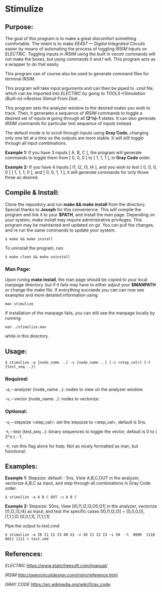 # Stimulize

## Purpose:
The goal of this program is to make a great discomfort something comfortable. The intent is to make *EE457 — Digital Integrated Circuits* easier by means of automating the process of toggling *IRSIM* inputs on *ELECTRIC*. Toggling inputs in *IRSIM* using the built in vecotr commands will not make the boxes, but using commands *h* and *l* will. This program acts as a wrapper to do that easily.

This program can of course also be used to generate command files for terminal *IRSIM*.

This program will take input arguments and can then be piped to *.cmd* file, which can be imported into
*ELECTRIC* by going to *TOOLS->Simulation (Built-in)->Restore Stimuli From Disk ..*

This program sets the analyzer window to the desired nodes you wish to track. Then, it generates a sequence of *IRSIM* commands to toggle a desired set of inputs **n** going through all **(2^n)-1** states. It can also generate *IRSIM* commands for particular test sequence of inputs instead.

The default mode is to scroll through inputs using **Gray Code**, changing only one bit at a time so the outputs are more stable. It will still toggle through all input combinations.

**Example 1:** If you have 3 inputs [ A, B, C ], the program will generate commands to toggle them from [ 0, 0, 0 ] to [ 1, 1, 1 ], in **Gray Code** order.

**Example 2:** If you have 4 inputs [ I1, I2, I3, I4 ], and you wish to test [ 0, 0, 0, 0 ] [ 1, 1, 1, 0 ], and [ 0, 0, 1, 1 ], it will generate commands for only those three as desired.

## Compile & Install:
Clone the repository and run **make && make install** from the directory. Special thanks to
**Joseph** for this convenience. This will compile the program and link it to your **$PATH**, and install the man page.
Depending on your system, *make install* may require administrative privileges.
This program may be maintained and updated on git. You can pull the changes, and re run the same commands to update your system.

    $ make && make install

To uninstall the program, run:

    $ make clean && make uninstall

### Man Page:
Upon runing **make install**, the man page should be copied to your local manpage directory. but if it fails may have to either 
adjsut your **$MANPATH** or change the make file.
If everything succeeds you can can now see examples and more detailed information using

    man stimulize

If installation of the manpage fails, you can still see the manpage locally by running: 

    man ./stimulize.man

while in this directory.

## Usage:

    $ stimulize -a {node_name ..} -v {node_name ..} [-s <step_val>] [-t {test_seq ..}]

### Required:

-a,--analyzer {node_name ..}: nodes to view on the analyzer window.

-v,--vector {node_name ..}: nodes to vectorize.

### Optional:

-s,--stepsize <step_val>: set the stepsize to <step_val>, default is 5ns.

-t,--test {test_seq ..}: binary sequences to toggle the vector, default is 0 to ( 2^n ) - 1.

-h, run this flag alone for help. Not as nicely formatted as man, but functional.

## Examples:

**Example 1:** Stepsize: default - 5ns, View A,B,C,OUT in the analyzer, vectorize A,B,C as
input, and step through all combinations in Gray Code order.


    $ stimulize -a A B C OUT -v A B C

**Example 2:** Stepsize: 50ns, View [I0,I1,I2,I3,O0,O1]  in the analyzer, vectorize [I1,I2,I3,I4] as input, and test the specific cases 
[I0,I1,I2,I3] = [0,0,0,0], [1,1,1,0] [0,0,1,1], [1,1,1,1]

Pipe the output to test.cmd

    $ stimulize -a I0 I1 I2 I3 O0 O1 -v I0 I1 I2 I3 -s 50  -t  0000  1110  0011 1111 > test.cmd

## References:

*ELECTRIC* https://www.staticfreesoft.com/jmanual/

*IRSIM* http://opencircuitdesign.com/irsim/reference.html

*GRAY CODE* https://en.wikipedia.org/wiki/Gray_code

